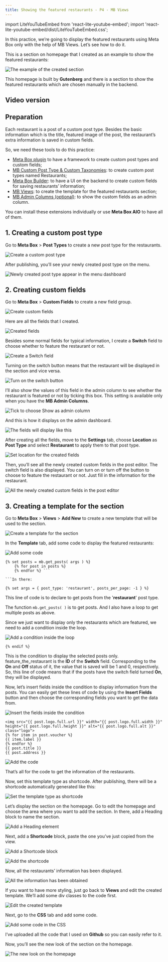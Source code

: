 ```yaml
---
title: Showing the featured restaurants - P4 - MB Views
---
```


import LiteYouTubeEmbed from 'react-lite-youtube-embed';
import 'react-lite-youtube-embed/dist/LiteYouTubeEmbed.css';

In this practice, we’re going to display the featured restaurants using Meta Box only with the help of MB Views. Let’s see how to do it.

This is a section on homepage that I created as an example to show the featured restaurants:

![The example of the created section](https://i.imgur.com/SF3eHvi.png)

This homepage is built by **Gutenberg** and there is a section to show the featured restaurants which are chosen manually in the backend.

## Video version

<LiteYouTubeEmbed id='Kp3hM0mjlCM' />

## Preparation

Each restaurant is a post of a custom post type. Besides the basic information which is the title, featured image of the post, the restaurant’s extra information is saved in custom fields.

So, we need these tools to do this practice:

* [Meta Box plugin](https://wordpress.org/plugins/meta-box/) to have a framework to create custom post types and custom fields;
* [MB Custom Post Type & Custom Taxonomies](https://metabox.io/plugins/custom-post-type/): to create custom post types named Restaurants;
* [Meta Box Builder](https://metabox.io/plugins/meta-box-builder/): to have a UI on the backend to create custom fields for saving restaurants’ information;
* [MB Views](https://metabox.io/plugins/mb-views/): to create the template for the featured restaurants section;
* [MB Admin Columns (optional)](https://metabox.io/plugins/mb-admin-columns/): to show the custom fields as an admin column.

You can install these extensions individually or use **Meta Box AIO** to have all of them.

## 1. Creating a custom post type

Go to **Meta Box** > **Post Types** to create a new post type for the restaurants.

![Create a custom post type](https://i.imgur.com/dsjDWsv.png)

After publishing, you’ll see your newly created post type on the menu.

![Newly created post type appear in the menu dashboard](https://i.imgur.com/lLlVWCM.png)

## 2. Creating custom fields

Go to **Meta Box** > **Custom Fields** to create a new field group.

![Create custom fields](https://i.imgur.com/tpHVa6J.png)

Here are all the fields that I created.

![Created fields](https://i.imgur.com/x929fVO.png)

Besides some normal fields for typical information, I create a **Switch** field to choose whether to feature the restaurant or not.

![Create a Switch field](https://i.imgur.com/LR0qlMi.png)

Turning on the switch button means that the restaurant will be displayed in the section and vice versa.

![Turn on the switch button](https://i.imgur.com/aApoL3l.png)

I’ll also show the values of this field in the admin column to see whether the restaurant is featured or not by ticking this box. This setting is available only when you have the **MB Admin Columns**.

![Tick to choose Show as admin column](https://i.imgur.com/AAw5xBk.png)

And this is how it displays on the admin dashboard.

![The fields will display like this](https://i.imgur.com/GrV4UAu.png)

After creating all the fields, move to the **Settings** tab, choose **Location** as **Post Type** and select **Restaurant** to apply them to that post type.

![Set location for the created fields](https://i.imgur.com/8sJARDe.png)

Then, you’ll see all the newly created custom fields in the post editor. The switch field is also displayed. You can turn on or turn off the button to choose to feature the restaurant or not. Just fill in the information for the restaurant.

![All the newly created custom fields in the post editor](https://i.imgur.com/U8MF7eB.gif)

## 3. Creating a template for the section

Go to **Meta Box** > **Views** > **Add New** to create a new template that will be used to the section.

![Create a template for the section](https://i.imgur.com/kCGWyXA.png)

In the **Template** tab, add some code to display the featured restaurants:

![Add some code](https://i.imgur.com/JWsovKT.png)

``` {% set args = { post_type: 'restaurant', posts_per_page: -1 } %}
{% set posts = mb.get_posts( args ) %}
	{% for post in posts %}
	{% endfor %} ```

```In there:

{% set args = { post_type: 'restaurant', posts_per_page: -1 } %}
```

This line of code is to declare to get posts from the '**restaurant**' post type.

The function ``` mb.get_posts( ) ``` is to get posts. And I also have a loop to get multiple posts as above.

Since we just want to display only the restaurants which are featured, we need to add a condition inside the loop.

![Add a condition inside the loop](https://i.imgur.com/jWjxEP2.png)

 ``` {% if post.feature_the_restaurant == 1 %}
{% endif %} 
```

This is the condition to display the selected posts only. feature_the_restaurant is the **ID** of the **Switch** field. Corresponding to the **On** and **Off** status of it, the value that is saved will be 1 and 0, respectively. So, this line of code means that if the posts have the switch field turned **On**, they will be displayed. 

Now, let’s insert fields inside the condition to display information from the posts. You can easily get these lines of code by using the **Insert Fields** button and then choose the corresponding fields you want to get the data from.

![Insert the fields inside the condition](https://i.imgur.com/e1MWnFA.gif)

``` <img src="{{ post.thumbnail.full.url }}" width="{{ post.thumbnail.full.width }}" height="{{ post.thumbnail.full.height }}" alt="{{ post.thumbnail.full.alt }}">
<img src="{{ post.logo.full.url }}" width="{{ post.logo.full.width }}" height="{{ post.logo.full.height }}" alt="{{ post.logo.full.alt }}" class="logo">
{% for item in post.voucher %}
{{ item.label }}
{% endfor %}
{{ post.title }}
{{ post.address }}
```

![Add the code](https://i.imgur.com/2YjR5Yp.png)

That’s all for the code to get the information of the restaurants. 

Now, set this template type as shortcode. After publishing, there will be a shortcode automatically generated like this:

![Set the template type as shortcode](https://i.imgur.com/oOtBjhc.png)

Let’s display the section on the homepage. Go to edit the homepage and choose the area where you want to add the section. In there, add a Heading block to name the section.

![Add a Heading element](https://i.imgur.com/iLf9v0R.png)

Next, add a **Shortcode** block, paste the one you’ve just copied from the view.

![Add a Shortcode block](https://i.imgur.com/fHSCFLv.png)

![Add the shortcode](https://i.imgur.com/PaxlFGp.png)

Now, all the restaurants’ information has been displayed.

![All the information has been obtained](https://i.imgur.com/Cl2lXGo.png)

If you want to have more styling, just go back to **Views** and edit the created template. We’ll add some div classes to the code first.

![Edit the created template](https://i.imgur.com/CALbfEJ.png)

Next, go to the **CSS** tab and add some code.

![Add some code in the CSS](https://i.imgur.com/N1tVM7x.png)

I’ve uploaded all the code that I used on **Github** so you can easily refer to it.

Now, you’ll see the new look of the section on the homepage.

![The new look on the homepage](https://i.imgur.com/SF3eHvi.png)
